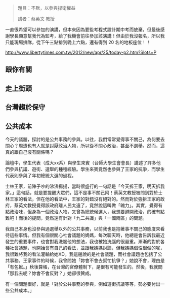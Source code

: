 


> 題目：不默，以參與捍衛權益
> 
> 講者：蔡英文 教授

一直很希望可以參加的演講，但本來因為要監考程式設計期中考而放棄，但最後感謝學長願意幫我代為監考，給了我機會前往參加該演講！但由於我沒報名，所以我只能現場排隊，從下午三點排到晚上六點，還有得到 20 名的地板座位！！

http://www.libertytimes.com.tw/2012/new/apr/25/today-p2.htm?Slots=P

## 跟你有關

## 走上街頭

## 台灣趨於保守

## 公共成本

今天的議題，探討的是公共事務的參與。以往，我們常常覺得事不關己，為何要去關心？周遭也有人就是討厭政治人物，所以從不關心政治，甚至不選舉。然而，這真的跟自己沒有關係嗎？

論壇中，學生代表（成大xx系）與學生來賓（台師大學生會會長）講述了許多他們參與抗議、遊街、選舉的種種經驗。學生來賓竟然也參與了王家的抗爭，而學生代表則參與了年初總統大選的過程。

士林王家，前陣子吵的沸沸揚揚，當時很盛行的一句話是「今天拆王家，明天拆我家。」這句話，就是要提醒大眾們，這不是事不關己阿！蔡英文教授被問到對於士林王家的看法，但在他的看法中，王家的對錯沒有絕對的。然而對於強拆王家的政府，蔡英文教授覺得該政府離人民太遠了，竟然說這叫做「魄力」。其實，覺得有點政治味，但身為一個政治人物，又曾為總統候選人，我想要避開政治，的確有點難吧！而後的提問，竟然還有針對「九二共識」與「一國兩區」的問題。

我自己本身也沒參與過選舉以外的公共事務，以前我也是抱著事不關己的態度來看待這些事情。但我有個很關心社會議題的媽媽，每次聊天時，他總是會告訴我最近發生的重要事件，也會對我洗腦他的想法，我也被她洗腦的很嚴重。漸漸的對於各種社會議題，也開始會有自己的看法，並跟我媽媽討論，但我媽媽個性很倔的呢，我很難將我的看法灌輸給她XD。我這邊說的是社會議題，而社會議題也包括了公共事務。王家事件的時候，我曾問她「妳會不會去幫忙抗爭？」她說不會，理由是「有包袱。」秋後算帳，在台灣的官僚體制下，是很有可能發生的。然後，我就問「那我去呢？妳會不會反對？」她卻很贊成。

有一個問題很好，就是「對於公共事務的參與，例如遊街抗議等等，勢必要付出一些公共成本。」







